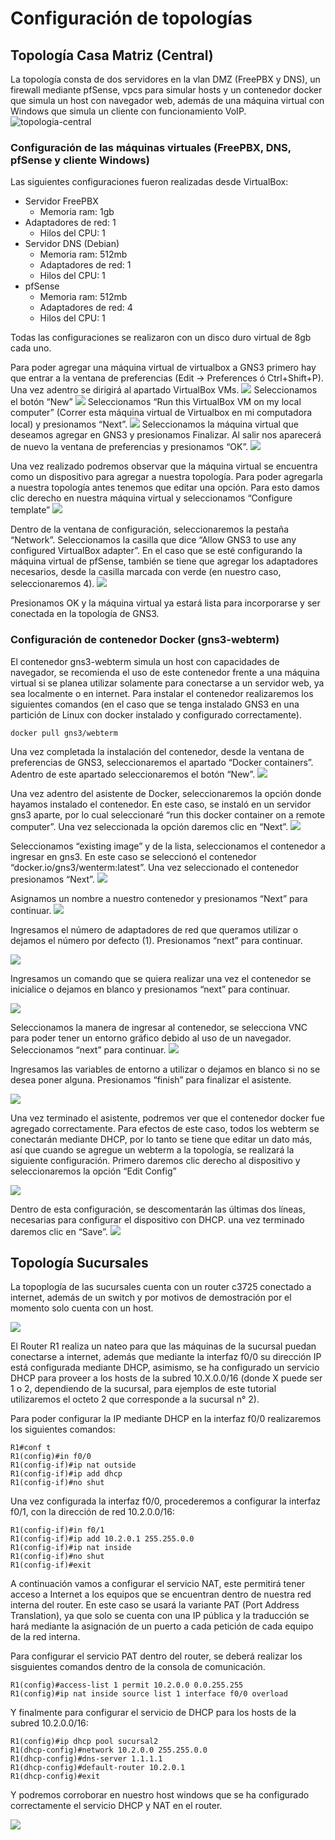 # Configuración de topologías
## Topología Casa Matriz (Central)
La topología consta de dos servidores en la vlan DMZ (FreePBX y DNS), un firewall mediante pfSense, vpcs para simular hosts y un contenedor docker que simula un host con navegador web, además de una máquina virtual con Windows que simula un cliente con funcionamiento VoIP.
![topologia-central](_assets/configuracion-topologias/topologia-central.png)

### Configuración de las máquinas virtuales (FreePBX, DNS, pfSense y cliente Windows)
Las siguientes configuraciones fueron realizadas desde VirtualBox:
- Servidor FreePBX
    - Memoria ram: 1gb
- Adaptadores de red: 1
    - Hilos del CPU: 1
- Servidor DNS (Debian)
    - Memoria ram: 512mb
    - Adaptadores de red: 1
    - Hilos del CPU: 1
- pfSense
    - Memoria ram: 512mb
    - Adaptadores de red: 4
    - Hilos del CPU: 1

Todas las configuraciones se realizaron con un disco duro virtual de 8gb cada uno.

Para poder agregar una máquina virtual de virtualbox a GNS3 primero hay que entrar a la ventana de preferencias (Edit -> Preferences ó Ctrl+Shift+P). Una vez adentro se dirigirá al apartado VirtualBox VMs.
![](_assets/configuracion-topologias/001.png)
Seleccionamos el botón “New”
![](_assets/configuracion-topologias/002.png)
Seleccionamos “Run this VirtualBox VM on my local computer” (Correr esta máquina virtual de Virtualbox en mi computadora local) y presionamos “Next”.
![](_assets/configuracion-topologias/003.png)
Seleccionamos la máquina virtual que deseamos agregar en GNS3 y presionamos Finalizar. Al salir nos aparecerá de nuevo la ventana de preferencias y presionamos “OK”.
![](_assets/configuracion-topologias/004.png)

Una vez realizado podremos observar que la máquina virtual se encuentra como un dispositivo para agregar a nuestra topología. Para poder agregarla a nuestra topología antes tenemos que editar una opción. Para esto damos clic derecho en nuestra máquina virtual y seleccionamos “Configure template”
![](_assets/configuracion-topologias/005.png)

Dentro de la ventana de configuración, seleccionaremos la pestaña “Network”. Seleccionamos la casilla que dice “Allow GNS3 to use any configured VirtualBox adapter”. En el caso que se esté configurando la máquina virtual de pfSense, también se tiene que agregar los adaptadores necesarios, desde la casilla marcada con verde (en nuestro caso, seleccionaremos 4).
![](_assets/configuracion-topologias/006.png)

Presionamos OK y la máquina virtual ya estará lista para incorporarse y ser conectada en la topología de GNS3.

### Configuración de contenedor Docker (gns3-webterm)
El contenedor gns3-webterm simula un host con capacidades de navegador, se recomienda el uso de este contenedor frente a una máquina virtual si se planea utilizar solamente para conectarse a un servidor web, ya sea localmente o en internet.
Para instalar el contenedor realizaremos los siguientes comandos (en el caso que se tenga instalado GNS3 en una partición de Linux con docker instalado y configurado correctamente).

```console
docker pull gns3/webterm
```

Una vez completada la instalación del contenedor, desde la ventana de preferencias de GNS3, seleccionaremos el apartado “Docker containers”. Adentro de este apartado seleccionaremos el botón “New”.
![](_assets/configuracion-topologias/007.png)

Una vez adentro del asistente de Docker, seleccionaremos la opción donde hayamos instalado el contenedor. En este caso, se instaló en un servidor gns3 aparte, por lo cual seleccionaré “run this docker container on a remote computer”. Una vez seleccionada la opción daremos clic en “Next”.
![](_assets/configuracion-topologias/008.png)

Seleccionamos “existing image” y de la lista, seleccionamos el contenedor a ingresar en gns3. En este caso se seleccionó el contenedor “docker.io/gns3/wenterm:latest”. Una vez seleccionado el contenedor presionamos “Next”.
![](_assets/configuracion-topologias/009.png)

Asignamos un nombre a nuestro contenedor y presionamos “Next” para continuar.
![](_assets/configuracion-topologias/010.png)

Ingresamos el número de adaptadores de red que queramos utilizar o dejamos el número por defecto (1). Presionamos “next” para continuar.

![](_assets/configuracion-topologias/011.png)

Ingresamos un comando que se quiera realizar una vez el contenedor se inicialice o dejamos en blanco y presionamos “next” para continuar.

![](_assets/configuracion-topologias/012.png)

Seleccionamos la manera de ingresar al contenedor, se selecciona VNC para poder tener un entorno gráfico debido al uso de un navegador. Seleccionamos “next” para continuar.
![](_assets/configuracion-topologias/013.png)

Ingresamos las variables de entorno a utilizar o dejamos en blanco si no se desea poner alguna. Presionamos “finish” para finalizar el asistente.

![](_assets/configuracion-topologias/014.png)

Una vez terminado el asistente, podremos ver que el contenedor docker fue agregado correctamente. Para efectos de este caso, todos los webterm se conectarán mediante DHCP, por lo tanto se tiene que editar un dato más, así que cuando se agregue un webterm a la topología, se realizará la siguiente configuración. Primero daremos clic derecho al dispositivo y seleccionaremos la opción “Edit Config”

![](_assets/configuracion-topologias/015.png)

Dentro de esta configuración, se descomentarán las últimas dos líneas, necesarias para configurar el dispositivo con DHCP. una vez terminado daremos clic en “Save”.
![](_assets/configuracion-topologias/016.png)

## Topología Sucursales
La topoplogía de las sucursales cuenta con un router c3725 conectado a internet, además de un switch y por motivos de demostración por el momento solo cuenta con un host.

![](media/image132.png)

El Router R1 realiza un nateo para que las máquinas de la sucursal puedan conectarse a internet, además que mediante la interfaz f0/0 su dirección IP está configurada mediante DHCP, asimismo, se ha configurado un servicio DHCP para proveer a los hosts de la subred 10.X.0.0/16 (donde X puede ser 1 o 2, dependiendo de la sucursal, para ejemplos de este tutorial utilizaremos el octeto 2 que corresponde a la sucursal n° 2).

Para poder configurar la IP mediante DHCP en la interfaz f0/0 realizaremos los siguientes comandos: 

```
R1#conf t
R1(config)#in f0/0
R1(config-if)#ip nat outside
R1(config-if)#ip add dhcp
R1(config-if)#no shut
```
Una vez configurada la interfaz f0/0, procederemos a configurar la interfaz f0/1, con la dirección de red 10.2.0.0/16:

```
R1(config-if)#in f0/1
R1(config-if)#ip add 10.2.0.1 255.255.0.0
R1(config-if)#ip nat inside
R1(config-if)#no shut
R1(config-if)#exit
```

A  continuación vamos a configurar el servicio NAT, este permitirá tener acceso a Internet a los equipos que se encuentran dentro de nuestra red interna del router. En este caso se usará la variante PAT (Port Address Translation), ya que solo se cuenta con una IP pública y la traducción se hará mediante la asignación de un puerto a cada petición de cada equipo de la red interna.

Para configurar el servicio PAT dentro del router, se deberá realizar los sisguientes comandos dentro de la consola de comunicación.

```
R1(config)#access-list 1 permit 10.2.0.0 0.0.255.255
R1(config)#ip nat inside source list 1 interface f0/0 overload
```

Y finalmente para configurar el servicio de DHCP para los hosts de la subred 10.2.0.0/16:

```
R1(config)#ip dhcp pool sucursal2
R1(dhcp-config)#network 10.2.0.0 255.255.0.0
R1(dhcp-config)#dns-server 1.1.1.1
R1(dhcp-config)#default-router 10.2.0.1
R1(dhcp-config)#exit
```
Y podremos corroborar en nuestro host windows que se ha configurado correctamente el servicio DHCP y NAT en el router.

![](media/image133.png)